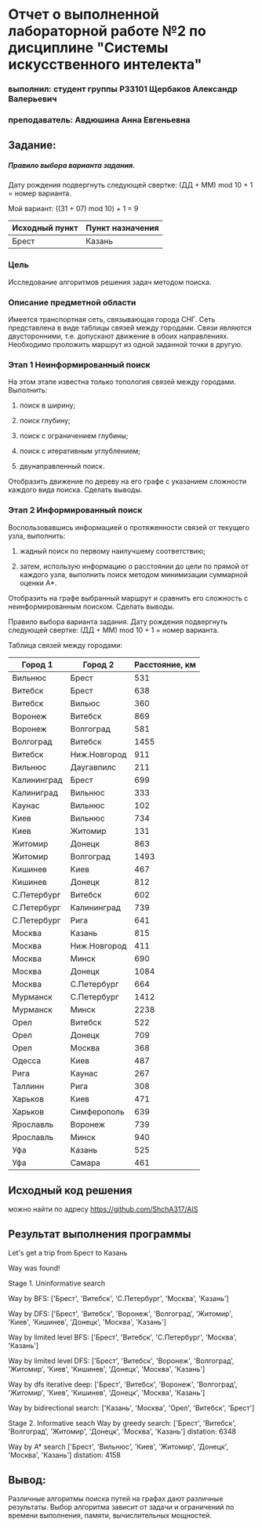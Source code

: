 # Отчет о выполненной лабораторной работе №2 по дисциплине "Системы искусственного интелекта"

### выполнил: студент группы P33101 Щербаков Александр Валерьевич

### преподаватель: Авдюшина Анна Евгеньевна


## Задание: 
##### Правило выбора варианта задания.
Дату рождения подвергнуть следующей свертке: (ДД + ММ) mod 10 + 1 = номер варианта.

Мой вариант: ((31 + 07) mod 10) + 1 = 9

Исходный пункт | Пункт назначения
------|------
Брест | Казань

### Цель

Исследование алгоритмов решения задач методом поиска.

### Описание предметной области

 Имеется транспортная сеть, связывающая города СНГ. Сеть представлена в виде таблицы связей между городами. Связи являются двусторонними, т.е. допускают движение в обоих направлениях. Необходимо проложить маршрут из одной заданной точки в другую.

### Этап 1 Неинформированный поиск

На этом этапе известна только
топология связей между городами. Выполнить:


1. поиск в ширину;


2. поиск глубину;


3. поиск с ограничением глубины;


4. поиск с итеративным углублением;


5. двунаправленный поиск.


Отобразить движение по дереву на его графе с указанием сложности каждого вида поиска. Сделать выводы.


### Этап 2 Информированный поиск

Воспользовавшись информацией о
протяженности связей от текущего узла, выполнить:


1. жадный поиск по первому наилучшему соответствию;


2. затем, использую информацию о расстоянии до цели по прямой от каждого узла, выполнить поиск методом минимизации суммарной оценки А*.


Отобразить на графе выбранный маршрут и сравнить его сложность с неинформированным поиском. Сделать выводы.

Правило выбора варианта задания. Дату рождения подвергнуть следующей свертке: (ДД + ММ) mod 10 + 1 = номер варианта.




Таблица связей между городами:


Город 1 | Город 2 | Расстояние, км
------- | --------| -----
Вильнюс | Брест | 531
Витебск | Брест | 638
Витебск | Вильюс | 360 
Воронеж | Витебск | 869 
Воронеж | Волгоград | 581
Волгоград | Витебск | 1455
Витебск | Ниж.Новгород | 911
Вильнюс | Даугавпилс | 211
Калининград | Брест | 699
Калиниград  |Вильнюс | 333
Каунас | Вильнюс | 102 
Киев | Вильнюс | 734
Киев | Житомир | 131
Житомир | Донецк | 863
Житомир | Волгоград | 1493
Кишинев | Киев | 467
Кишинев | Донецк | 812
С.Петербург | Витебск | 602
С.Петербург | Калининград | 739
С.Петербург | Рига | 641
Москва | Казань | 815
Москва | Ниж.Новгород | 411
Москва | Минск | 690
Москва | Донецк | 1084
Москва | С.Петербург | 664
Мурманск | С.Петербург | 1412
Мурманск | Минск | 2238
Орел | Витебск | 522
Орел | Донецк | 709
Орел | Москва | 368
Одесса | Киев | 487
Рига | Каунас | 267
Таллинн | Рига | 308
Харьков | Киев | 471
Харьков | Симферополь | 639
Ярославль | Воронеж | 739
Ярославль | Минск | 940
Уфа | Казань | 525
Уфа | Самара | 461


## Исходный код решения

можно найти по адресу https://github.com/ShchA317/AIS

## Результат выполнения программы
Let's get a trip from Брест to Казань

Way was found!

Stage 1. Uninformative search

Way by BFS:  ['Брест', 'Витебск', 'С.Петербург', 'Москва', 'Казань']

Way by DFS:  ['Брест', 'Витебск', 'Воронеж', 'Волгоград', 'Житомир', 'Киев', 'Кишинев', 'Донецк', 'Москва', 'Казань']

Way by limited level BFS:  ['Брест', 'Витебск', 'С.Петербург', 'Москва', 'Казань']

Way by limited level DFS:  ['Брест', 'Витебск', 'Воронеж', 'Волгоград', 'Житомир', 'Киев', 'Кишинев', 'Донецк', 'Москва', 'Казань']

Way by dfs iterative deep:  ['Брест', 'Витебск', 'Воронеж', 'Волгоград', 'Житомир', 'Киев', 'Кишинев', 'Донецк', 'Москва', 'Казань']

Way by bidirectional search:  ['Казань', 'Москва', 'Орел', 'Витебск', 'Брест']


Stage 2. Informative seach
Way by greedy search:  ['Брест', 'Витебск', 'Волгоград', 'Житомир', 'Донецк', 'Москва', 'Казань']  distation:  6348

Way by A* search  ['Брест', 'Вильнюс', 'Киев', 'Житомир', 'Донецк', 'Москва', 'Казань']  distation:  4158

## Вывод: 

Различные алгоритмы поиска путей на графах дают различные результаты. Выбор алгоритма зависит от задачи и ограничений по времени выполнения, памяти, вычислительных мощностей.
